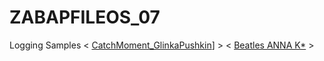 # ZABAPFILEOS_07
Logging Samples < [CatchMoment_GlinkaPushkin](https://www.youtube.com/watch?v=AN5r-m6TjoU)] > < [Beatles ANNA K*](https://www.youtube.com/watch?v=ew28ocAl-04) > 


